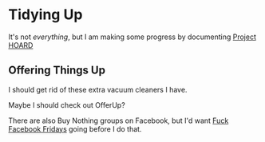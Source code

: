 # Tidying Up

It's not *everything*, but I am making some progress by documenting [Project HOARD][HOARD]

[HOARD]: ab4e905a-db98-4ca2-a52d-93eaf8dc8ca4.md

## Offering Things Up

I should get rid of these extra vacuum cleaners I have.

Maybe I should check out OfferUp?

There are also Buy Nothing groups on Facebook, but I'd want [Fuck Facebook Fridays](3c754cb6-317c-4c12-a782-ca8a366f2818.md) going before I do that.

